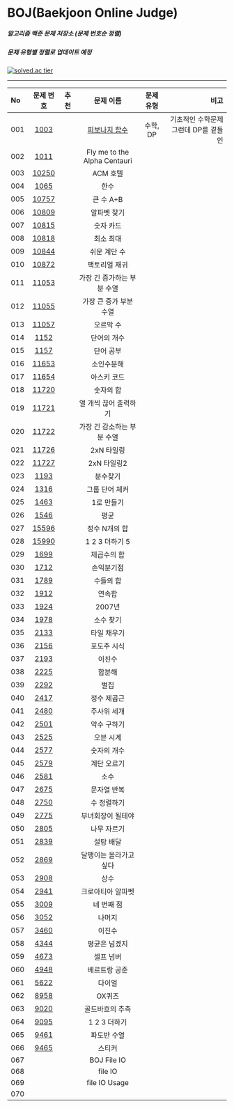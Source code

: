 # BOJ(Baekjoon Online Judge)
##### 알고리즘 백준 문제 저장소 (문제 번호순 정렬)
##### 문제 유형별 정렬로 업데이트 예정

[![solved.ac tier](http://mazassumnida.wtf/api/v2/generate_badge?boj=chanhihi)](https://solved.ac/chanhihi)

* * *
|No|문제 번호|추천|문제 이름|문제 유형|비고|
|:---|:---:|:---:|:---:|:---:|---:|
001|[1003]| |[피보나치 함수]|수학, DP|기초적인 수학문제 그런데 DP를 곁들인|
002|[1011]| |Fly me to the Alpha Centauri|||
003|[10250]||ACM 호텔|||
004|[1065]||한수|
005|[10757]||큰 수 A+B|
006|[10809]||알파벳 찾기|
007|[10815]||숫자 카드|
008|[10818]||최소 최대|
009|[10844]||쉬운 계단 수|
010|[10872]|| 팩토리얼 재귀|
011|[11053]|| 가장 긴 증가하는 부분 수열|
012|[11055]|| 가장 큰 증가 부분 수열|
013|[11057]|| 오르막 수|
014|[1152]|| 단어의 개수|
015|[1157]|| 단어 공부|
016|[11653]|| 소인수분해|
017|[11654]|| 아스키 코드|
018|[11720]|| 숫자의 합|
019|[11721]|| 열 개씩 끊어 출력하기|
020|[11722]|| 가장 긴 감소하는 부분 수열|
021|[11726]|| 2xN 타일링|
022|[11727]|| 2xN 타일링2|
023|[1193]|| 분수찾기|
024|[1316]|| 그룹 단어 체커|
025|[1463]|| 1로 만들기|
026|[1546]|| 평균|
027|[15596]|| 정수 N개의 합|
028|[15990]|| 1 2 3 더하기 5|
029|[1699]|| 제곱수의 합|
030|[1712]|| 손익분기점|
031|[1789]|| 수들의 합|
032|[1912]|| 연속합|
033|[1924]|| 2007년|
034|[1978]|| 소수 찾기|
035|[2133]|| 타일 채우기|
036|[2156]|| 포도주 시식|
037|[2193]|| 이친수|
038|[2225]|| 합분해|
039|[2292]|| 벌집|
040|[2417]|| 정수 제곱근|
041|[2480]|| 주사위 세개|
042|[2501]|| 약수 구하기|
043|[2525]|| 오븐 시계|
044|[2577]|| 숫자의 개수|
045|[2579]|| 계단 오르기|
046|[2581]|| 소수|
047|[2675]|| 문자열 반복|
048|[2750]|| 수 정렬하기|
049|[2775]|| 부녀회장이 될테야|
050|[2805]|| 나무 자르기|
051|[2839]|| 설탕 배달|
052|[2869]|| 달팽이는 올라가고 싶다|
053|[2908]|| 상수|
054|[2941]|| 크로아티아 알파벳|
055|[3009]|| 네 번째 점|
056|[3052]|| 나머지|
057|[3460]|| 이진수|
058|[4344]|| 평균은 넘겠지|
059|[4673]|| 셀프 넘버|
060|[4948]|| 베르트랑 공준|
061|[5622]|| 다이얼|
062|[8958]|| OX퀴즈|
063|[9020]|| 골드바흐의 추측|
064|[9095]|| 1 2 3 더하기|
065|[9461]|| 파도반 수열|
066|[9465]|| 스티커|
067||| BOJ File IO |||
068||| file IO |||
069||| file IO Usage |||
070||||||


[1003]: https://www.acmicpc.net/problem/1003 "1003"
[피보나치 함수]: https://github.com/chanhihi/Swift-Storage/blob/main/BOJ/1003_%ED%94%BC%EB%B3%B4%EB%82%98%EC%B9%98_%ED%95%A8%EC%88%98.swift "피보나치 함수"
[1011]: https://www.acmicpc.net/problem/1011 "1011"
[10250]: https://www.acmicpc.net/problem/10250 "10250"
[1065]: https://www.acmicpc.net/problem/1065 "1065"
[10757]: https://www.acmicpc.net/problem/10757 "10757"
[10809]: https://www.acmicpc.net/problem/10809 "10809"
[10815]: https://www.acmicpc.net/problem/10815 "10815"
[10818]: https://www.acmicpc.net/problem/10818 "10818"
[10844]: https://www.acmicpc.net/problem/10844 "10844"
[10872]: https://www.acmicpc.net/problem/10872 "10872"
[11053]: https://www.acmicpc.net/problem/11053 "11053"
[11055]: https://www.acmicpc.net/problem/11055 "11055"
[11057]: https://www.acmicpc.net/problem/11057 "11057"
[1152]: https://www.acmicpc.net/problem/1152 "1152"
[1157]: https://www.acmicpc.net/problem/1157 "1157"
[11653]: https://www.acmicpc.net/problem/11653 "11653"
[11654]: https://www.acmicpc.net/problem/11654 "1164"
[11720]: https://www.acmicpc.net/problem/11720 "11720"
[11721]: https://www.acmicpc.net/problem/11721 "11721"
[11722]: https://www.acmicpc.net/problem/11722 "11722"
[11726]: https://www.acmicpc.net/problem/11726 "11726"
[11727]: https://www.acmicpc.net/problem/11727 "11727"
[1193]: https://www.acmicpc.net/problem/1193 "1193"
[1316]: https://www.acmicpc.net/problem/1316 "1316"
[1463]: https://www.acmicpc.net/problem/1463 "1463"
[1546]: https://www.acmicpc.net/problem/1546 "1546"
[15596]: https://www.acmicpc.net/problem/15596 "15596"
[15990]: https://www.acmicpc.net/problem/15990 "15990"
[1699]: https://www.acmicpc.net/problem/1699 "1699"
[1712]: https://www.acmicpc.net/problem/1712 "1712"
[1789]: https://www.acmicpc.net/problem/1789 "1789"
[1912]: https://www.acmicpc.net/problem/1912 "1912"
[1924]: https://www.acmicpc.net/problem/1924 "1924"
[1978]: https://www.acmicpc.net/problem/1978 "1978"
[2133]: https://www.acmicpc.net/problem/2133 "2133"
[2156]: https://www.acmicpc.net/problem/2156 "2156"
[2193]: https://www.acmicpc.net/problem/2193 "2193"
[2225]: https://www.acmicpc.net/problem/2225 "2225"
[2292]: https://www.acmicpc.net/problem/2292 "2292"
[2417]: https://www.acmicpc.net/problem/2417 "2417"
[2480]: https://www.acmicpc.net/problem/2480 "2480"
[2501]: https://www.acmicpc.net/problem/2501 "2501"
[2525]: https://www.acmicpc.net/problem/2525 "2525"
[2577]: https://www.acmicpc.net/problem/2577 "2577"
[2579]: https://www.acmicpc.net/problem/2579 "2579"
[2581]: https://www.acmicpc.net/problem/2581 "2581"
[2675]: https://www.acmicpc.net/problem/2675 "2675"
[2750]: https://www.acmicpc.net/problem/2750 "2750"
[2775]: https://www.acmicpc.net/problem/2750 "2750"
[2805]: https://www.acmicpc.net/problem/2805 "2805"
[2839]: https://www.acmicpc.net/problem/2839 "2839"
[2869]: https://www.acmicpc.net/problem/2869 "2869"
[2908]: https://www.acmicpc.net/problem/2908 "2908"
[2941]: https://www.acmicpc.net/problem/2941 "2941"
[3009]: https://www.acmicpc.net/problem/3009 "3009"
[3052]: https://www.acmicpc.net/problem/3052 "3052"
[3460]: https://www.acmicpc.net/problem/3460 "3460"
[4344]: https://www.acmicpc.net/problem/4344 "4344"
[4673]: https://www.acmicpc.net/problem/4673 "4673"
[4948]: https://www.acmicpc.net/problem/4948 "4948"
[5622]: https://www.acmicpc.net/problem/5622 "5622"
[8958]: https://www.acmicpc.net/problem/8958 "8958"
[9020]: https://www.acmicpc.net/problem/9020 "9020"
[9095]: https://www.acmicpc.net/problem/9095 "9095"
[9461]: https://www.acmicpc.net/problem/9461 "9461"
[9465]: https://www.acmicpc.net/problem/9465 "9465"
